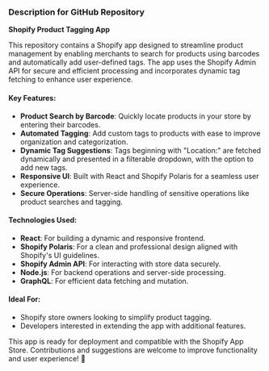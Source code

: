 ### Description for GitHub Repository

**Shopify Product Tagging App**

This repository contains a Shopify app designed to streamline product management by enabling merchants to search for products using barcodes and automatically add user-defined tags. The app uses the Shopify Admin API for secure and efficient processing and incorporates dynamic tag fetching to enhance user experience.

#### Key Features:
- **Product Search by Barcode**: Quickly locate products in your store by entering their barcodes.
- **Automated Tagging**: Add custom tags to products with ease to improve organization and categorization.
- **Dynamic Tag Suggestions**: Tags beginning with "Location:" are fetched dynamically and presented in a filterable dropdown, with the option to add new tags.
- **Responsive UI**: Built with React and Shopify Polaris for a seamless user experience.
- **Secure Operations**: Server-side handling of sensitive operations like product searches and tagging.

#### Technologies Used:
- **React**: For building a dynamic and responsive frontend.
- **Shopify Polaris**: For a clean and professional design aligned with Shopify's UI guidelines.
- **Shopify Admin API**: For interacting with store data securely.
- **Node.js**: For backend operations and server-side processing.
- **GraphQL**: For efficient data fetching and mutation.

#### Ideal For:
- Shopify store owners looking to simplify product tagging.
- Developers interested in extending the app with additional features.

This app is ready for deployment and compatible with the Shopify App Store. Contributions and suggestions are welcome to improve functionality and user experience! 🚀
